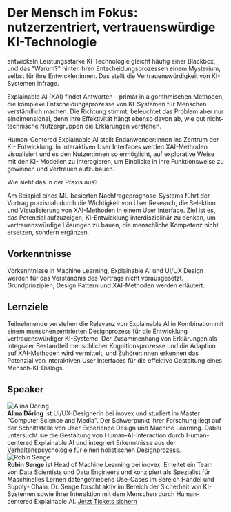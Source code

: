 # Der Mensch im Fokus: nutzerzentriert, vertrauenswürdige KI-Technologie
entwickeln
Leistungsstarke KI-Technologie gleicht häufig einer Blackbox, und das "Warum?"
hinter ihren Entscheidungsprozessen einem Mysterium, selbst für ihre
Entwickler:innen. Das stellt die Vertrauenswürdigkeit von KI-Systemen infrage.  
  
Explainable AI (XAI) findet Antworten – primär in algorithmischen Methoden,
die komplexe Entscheidungsprozesse von KI-Systemen für Menschen verständlich
machen. Die Richtung stimmt, beleuchtet das Problem aber nur eindimensional,
denn Ihre Effektivität hängt ebenso davon ab, wie gut nicht-technische
Nutzergruppen die Erklärungen verstehen.  
  
Human-Centered Explainable AI stellt Endanwender:innen ins Zentrum der KI-
Entwicklung. In interaktiven User Interfaces werden XAI-Methoden visualisiert
und es den Nutzer:innen so ermöglicht, auf explorative Weise mit den KI-
Modellen zu interagieren, um Einblicke in ihre Funktionsweise zu gewinnen und
Vertrauen aufzubauen.  
  
Wie sieht das in der Praxis aus?  
  
Am Beispiel eines ML-basierten Nachfrageprognose-Systems führt der Vortrag
praxisnah durch die Wichtigkeit von User Research, die Selektion und
Visualisierung von XAI-Methoden in einem User Interface. Ziel ist es, das
Potenzial aufzuzeigen, KI-Entwicklung interdisziplinär zu denken, um
vertrauenswürdige Lösungen zu bauen, die menschliche Kompetenz nicht ersetzen,
sondern ergänzen.
## Vorkenntnisse
Vorkenntnisse in Machine Learning, Explainable AI und UI/UX Design werden für
das Verständnis des Vortrags nicht vorausgesetzt. Grundprinzipien, Design
Pattern und XAI-Methoden werden erläutert.
## Lernziele
Teilnehmende verstehen die Relevanz von Explainable AI in Kombination mit
einem menschenzentrierten Designprozess für die Entwicklung vertrauenswürdiger
KI-Systeme. Der Zusammenhang von Erklärungen als integraler Bestandteil
menschlicher Kognitionsprozesse und die Adaption auf XAI-Methoden wird
vermittelt, und Zuhörer:innen erkennen das Potenzial von interaktiven User
Interfaces für die effektive Gestaltung eines Mensch-KI-Dialogs.
## Speaker
![Alina Döring](/common/images/numbers/22245_1.jpg)  
**Alina Döring** ist UI/UX-Designerin bei inovex und studiert im Master
"Computer Science and Media". Der Schwerpunkt ihrer Forschung liegt auf der
Schnittstelle von User Experience Design und Machine Learning. Dabei
untersucht sie die Gestaltung von Human-AI-Interaction durch Human-centered
Explainable AI und integriert Erkenntnisse aus der Verhaltenspsychologie für
einen holistischen Designprozess.
![Robin Senge](/common/images/numbers/22245_2.jpg)  
**Robin Senge** ist Head of Machine Learning bei inovex. Er leitet ein Team
von Data Scientists und Data Engineers und konzipiert als Spezialist für
Maschinelles Lernen datengetriebene Use-Cases im Bereich Handel und Supply-
Chain. Dr. Senge forscht aktiv im Bereich der Sicherheit von KI-Systemen sowie
ihrer Interaktion mit dem Menschen durch Human-centered Explainable AI.
[Jetzt Tickets sichern](https://data2day.de/tickets.php)